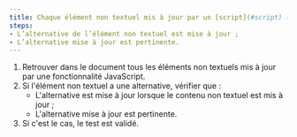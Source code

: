```yaml
---
title: Chaque élément non textuel mis à jour par un [script](#script) (dans la page, ou dans un [cadre](#cadre)) et ayant une [alternative](#alternative-a-script) vérifie-t-il ces conditions ?
steps:
- L’alternative de l’élément non textuel est mise à jour ;
- L’alternative mise à jour est pertinente.
---
```


1. Retrouver dans le document tous les éléments non textuels mis à jour par une fonctionnalité JavaScript.
2. Si l'élément non textuel a une alternative, vérifier que :
    * L'alternative est mise à jour lorsque le contenu non textuel est mis à jour ;
    * L'alternative mise à jour est pertinente.
3. Si c'est le cas, le test est validé.